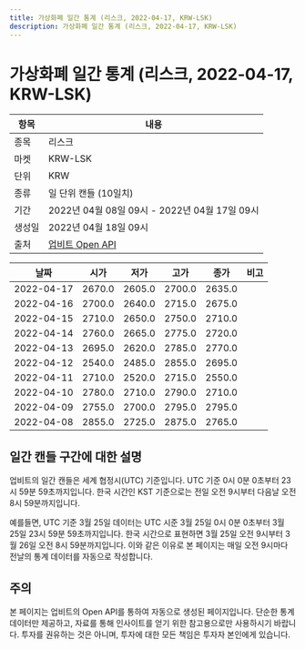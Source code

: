```yaml
---
title: 가상화폐 일간 통계 (리스크, 2022-04-17, KRW-LSK)
description: 가상화폐 일간 통계 (리스크, 2022-04-17, KRW-LSK)
---
```



가상화폐 일간 통계 (리스크, 2022-04-17, KRW-LSK)
===

|항목|내용|
|--|--|
|종목|리스크|
|마켓|KRW-LSK|
|단위|KRW|
|종류|일 단위 캔들 (10일치)|
|기간|2022년 04월 08일 09시 - 2022년 04월 17일 09시|
|생성일|2022년 04월 18일 09시|
|출처|[업비트 Open API](https://docs.upbit.com)|


|날짜|시가|저가|고가|종가|비고|
|--|--|--|--|--|--|
|2022-04-17|2670.0|2605.0|2700.0|2635.0|    |
|2022-04-16|2700.0|2640.0|2715.0|2675.0|    |
|2022-04-15|2710.0|2650.0|2750.0|2710.0|    |
|2022-04-14|2760.0|2665.0|2775.0|2720.0|    |
|2022-04-13|2695.0|2620.0|2785.0|2770.0|    |
|2022-04-12|2540.0|2485.0|2855.0|2695.0|    |
|2022-04-11|2710.0|2520.0|2715.0|2550.0|    |
|2022-04-10|2780.0|2710.0|2790.0|2710.0|    |
|2022-04-09|2755.0|2700.0|2795.0|2795.0|    |
|2022-04-08|2855.0|2725.0|2875.0|2765.0|    |


일간 캔들 구간에 대한 설명
---


업비트의 일간 캔들은 세계 협정시(UTC) 기준입니다. 
UTC 기준 0시 0분 0초부터 23시 59분 59초까지입니다. 
한국 시간인 KST 기준으로는 전일 오전 9시부터 다음날 오전 8시 59분까지입니다. 


예를들면, UTC 기준 3월 25일 데이터는 UTC 시준 3월 25일 0시 0분 0초부터 3월 25일 23시 59분 59초까지입니다. 
한국 시간으로 표현하면 3월 25일 오전 9시부터 3월 26일 오전 8시 59분까지입니다. 
이와 같은 이유로 본 페이지는 매일 오전 9시마다 전날의 통계 데이터를 자동으로 작성합니다. 


주의
---


본 페이지는 업비트의 Open API를 통하여 자동으로 생성된 페이지입니다. 
단순한 통계 데이터만 제공하고, 자료를 통해 인사이트를 얻기 위한 참고용으로만 사용하시기 바랍니다. 
투자를 권유하는 것은 아니며, 투자에 대한 모든 책임은 투자자 본인에게 있습니다. 

